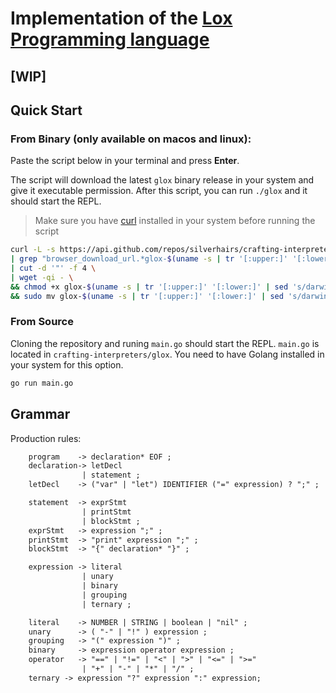 # Implementation of the [Lox Programming language](https://craftinginterpreters.com/the-lox-language.html)

## [WIP]

## Quick Start

### From Binary (only available on macos and linux):

Paste the script below in your terminal and press **Enter**.

The script will download the latest `glox` binary release in your system and give it executable permission. After this script, you can run `./glox` and it should start the REPL.

> Make sure you have [curl](https://curl.se/) installed in your system before running the script

```sh
curl -L -s https://api.github.com/repos/silverhairs/crafting-interpreters/releases/latest \
| grep "browser_download_url.*glox-$(uname -s | tr '[:upper:]' '[:lower:]' | sed 's/darwin/macos/')-$(uname -m)" \
| cut -d '"' -f 4 \
| wget -qi - \
&& chmod +x glox-$(uname -s | tr '[:upper:]' '[:lower:]' | sed 's/darwin/macos/')-$(uname -m) \
&& sudo mv glox-$(uname -s | tr '[:upper:]' '[:lower:]' | sed 's/darwin/macos/')-$(uname -m) $PWD/glox
```

### From Source

Cloning the repository and runing `main.go` should start the REPL. `main.go` is located in `crafting-interpreters/glox`. You need to have Golang installed in your system for this option.

```sh
go run main.go
```

## Grammar

Production rules:

```txt
    program    -> declaration* EOF ;
    declaration-> letDecl
                | statement ;
    letDecl    -> ("var" | "let") IDENTIFIER ("=" expression) ? ";" ;

    statement  -> exprStmt
                | printStmt
                | blockStmt ;
    exprStmt   -> expression ";" ;
    printStmt  -> "print" expression ";" ;
    blockStmt  -> "{" declaration* "}" ;

    expression -> literal
                | unary
                | binary
                | grouping
                | ternary ;

    literal    -> NUMBER | STRING | boolean | "nil" ;
    unary      -> ( "-" | "!" ) expression ;
    grouping   -> "(" expression ")" ;
    binary     -> expression operator expression ;
    operator   -> "==" | "!=" | "<" | ">" | "<=" | ">="
                | "+" | "-" | "*" | "/" ;
    ternary -> expression "?" expression ":" expression;
```
